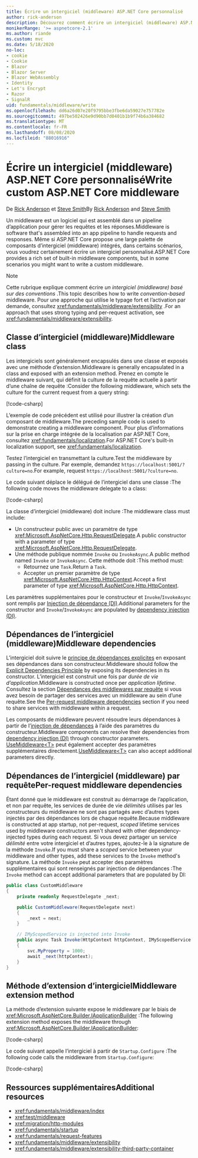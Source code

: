 ```yaml
---
title: Écrire un intergiciel (middleware) ASP.NET Core personnalisé
author: rick-anderson
description: Découvrez comment écrire un intergiciel (middleware) ASP.NET Core personnalisé.
monikerRange: '>= aspnetcore-2.1'
ms.author: riande
ms.custom: mvc
ms.date: 5/18/2020
no-loc:
- cookie
- Cookie
- Blazor
- Blazor Server
- Blazor WebAssembly
- Identity
- Let's Encrypt
- Razor
- SignalR
uid: fundamentals/middleware/write
ms.openlocfilehash: dd6a26d07e20f9795bbe3fbe6da59027e757782e
ms.sourcegitcommit: 497be502426e9d90bb7d0401b1b9f74b6a384682
ms.translationtype: MT
ms.contentlocale: fr-FR
ms.lasthandoff: 08/08/2020
ms.locfileid: "88016916"
---
```

# <a name="write-custom-aspnet-core-middleware"></a><span data-ttu-id="ee82d-103">Écrire un intergiciel (middleware) ASP.NET Core personnalisé</span><span class="sxs-lookup"><span data-stu-id="ee82d-103">Write custom ASP.NET Core middleware</span></span>

<span data-ttu-id="ee82d-104">De [Rick Anderson](https://twitter.com/RickAndMSFT) et [Steve Smith](https://ardalis.com/)</span><span class="sxs-lookup"><span data-stu-id="ee82d-104">By [Rick Anderson](https://twitter.com/RickAndMSFT) and [Steve Smith](https://ardalis.com/)</span></span>

<span data-ttu-id="ee82d-105">Un middleware est un logiciel qui est assemblé dans un pipeline d’application pour gérer les requêtes et les réponses.</span><span class="sxs-lookup"><span data-stu-id="ee82d-105">Middleware is software that's assembled into an app pipeline to handle requests and responses.</span></span> <span data-ttu-id="ee82d-106">Même si ASP.NET Core propose une large palette de composants d’intergiciel (middleware) intégrés, dans certains scénarios, vous voudrez certainement écrire un intergiciel personnalisé.</span><span class="sxs-lookup"><span data-stu-id="ee82d-106">ASP.NET Core provides a rich set of built-in middleware components, but in some scenarios you might want to write a custom middleware.</span></span>

> [!NOTE]
> <span data-ttu-id="ee82d-107">Cette rubrique explique comment écrire *un intergiciel (middleware) basé sur des conventions* .</span><span class="sxs-lookup"><span data-stu-id="ee82d-107">This topic describes how to write *convention-based* middleware.</span></span> <span data-ttu-id="ee82d-108">Pour une approche qui utilise le typage fort et l’activation par demande, consultez <xref:fundamentals/middleware/extensibility> .</span><span class="sxs-lookup"><span data-stu-id="ee82d-108">For an approach that uses strong typing and per-request activation, see <xref:fundamentals/middleware/extensibility>.</span></span>

## <a name="middleware-class"></a><span data-ttu-id="ee82d-109">Classe d’intergiciel (middleware)</span><span class="sxs-lookup"><span data-stu-id="ee82d-109">Middleware class</span></span>

<span data-ttu-id="ee82d-110">Les intergiciels sont généralement encapsulés dans une classe et exposés avec une méthode d’extension.</span><span class="sxs-lookup"><span data-stu-id="ee82d-110">Middleware is generally encapsulated in a class and exposed with an extension method.</span></span> <span data-ttu-id="ee82d-111">Prenez en compte le middleware suivant, qui définit la culture de la requête actuelle à partir d’une chaîne de requête :</span><span class="sxs-lookup"><span data-stu-id="ee82d-111">Consider the following middleware, which sets the culture for the current request from a query string:</span></span>

[!code-csharp[](write/snapshot/StartupCulture.cs)]

<span data-ttu-id="ee82d-112">L’exemple de code précédent est utilisé pour illustrer la création d’un composant de middleware.</span><span class="sxs-lookup"><span data-stu-id="ee82d-112">The preceding sample code is used to demonstrate creating a middleware component.</span></span> <span data-ttu-id="ee82d-113">Pour plus d’informations sur la prise en charge intégrée de la localisation par ASP.NET Core, consultez <xref:fundamentals/localization>.</span><span class="sxs-lookup"><span data-stu-id="ee82d-113">For ASP.NET Core's built-in localization support, see <xref:fundamentals/localization>.</span></span>

<span data-ttu-id="ee82d-114">Testez l’intergiciel en transmettant la culture.</span><span class="sxs-lookup"><span data-stu-id="ee82d-114">Test the middleware by passing in the culture.</span></span> <span data-ttu-id="ee82d-115">Par exemple, demandez `https://localhost:5001/?culture=no`.</span><span class="sxs-lookup"><span data-stu-id="ee82d-115">For example, request `https://localhost:5001/?culture=no`.</span></span>

<span data-ttu-id="ee82d-116">Le code suivant déplace le délégué de l’intergiciel dans une classe :</span><span class="sxs-lookup"><span data-stu-id="ee82d-116">The following code moves the middleware delegate to a class:</span></span>

[!code-csharp[](write/snapshot/RequestCultureMiddleware.cs)]

<span data-ttu-id="ee82d-117">La classe d’intergiciel (middleware) doit inclure :</span><span class="sxs-lookup"><span data-stu-id="ee82d-117">The middleware class must include:</span></span>

* <span data-ttu-id="ee82d-118">Un constructeur public avec un paramètre de type <xref:Microsoft.AspNetCore.Http.RequestDelegate>.</span><span class="sxs-lookup"><span data-stu-id="ee82d-118">A public constructor with a parameter of type <xref:Microsoft.AspNetCore.Http.RequestDelegate>.</span></span>
* <span data-ttu-id="ee82d-119">Une méthode publique nommée `Invoke` ou `InvokeAsync`.</span><span class="sxs-lookup"><span data-stu-id="ee82d-119">A public method named `Invoke` or `InvokeAsync`.</span></span> <span data-ttu-id="ee82d-120">Cette méthode doit :</span><span class="sxs-lookup"><span data-stu-id="ee82d-120">This method must:</span></span>
  * <span data-ttu-id="ee82d-121">Retournez une `Task`.</span><span class="sxs-lookup"><span data-stu-id="ee82d-121">Return a `Task`.</span></span>
  * <span data-ttu-id="ee82d-122">Accepter un premier paramètre de type <xref:Microsoft.AspNetCore.Http.HttpContext>.</span><span class="sxs-lookup"><span data-stu-id="ee82d-122">Accept a first parameter of type <xref:Microsoft.AspNetCore.Http.HttpContext>.</span></span>
  
<span data-ttu-id="ee82d-123">Les paramètres supplémentaires pour le constructeur et `Invoke`/`InvokeAsync` sont remplis par [Injection de dépendance (DI)](xref:fundamentals/dependency-injection).</span><span class="sxs-lookup"><span data-stu-id="ee82d-123">Additional parameters for the constructor and `Invoke`/`InvokeAsync` are populated by [dependency injection (DI)](xref:fundamentals/dependency-injection).</span></span>

## <a name="middleware-dependencies"></a><span data-ttu-id="ee82d-124">Dépendances de l’intergiciel (middleware)</span><span class="sxs-lookup"><span data-stu-id="ee82d-124">Middleware dependencies</span></span>

<span data-ttu-id="ee82d-125">L’intergiciel doit suivre le [principe de dépendances explicites](/dotnet/standard/modern-web-apps-azure-architecture/architectural-principles#explicit-dependencies) en exposant ses dépendances dans son constructeur.</span><span class="sxs-lookup"><span data-stu-id="ee82d-125">Middleware should follow the [Explicit Dependencies Principle](/dotnet/standard/modern-web-apps-azure-architecture/architectural-principles#explicit-dependencies) by exposing its dependencies in its constructor.</span></span> <span data-ttu-id="ee82d-126">L’intergiciel est construit une fois par *durée de vie d’application*.</span><span class="sxs-lookup"><span data-stu-id="ee82d-126">Middleware is constructed once per *application lifetime*.</span></span> <span data-ttu-id="ee82d-127">Consultez la section [Dépendances des middlewares par requête](#per-request-middleware-dependencies) si vous avez besoin de partager des services avec un middleware au sein d’une requête.</span><span class="sxs-lookup"><span data-stu-id="ee82d-127">See the [Per-request middleware dependencies](#per-request-middleware-dependencies) section if you need to share services with middleware within a request.</span></span>

<span data-ttu-id="ee82d-128">Les composants de middleware peuvent résoudre leurs dépendances à partir de l’[injection de dépendances](xref:fundamentals/dependency-injection) à l’aide des paramètres du constructeur.</span><span class="sxs-lookup"><span data-stu-id="ee82d-128">Middleware components can resolve their dependencies from [dependency injection (DI)](xref:fundamentals/dependency-injection) through constructor parameters.</span></span> <span data-ttu-id="ee82d-129">[UseMiddleware&lt;T&gt;](/dotnet/api/microsoft.aspnetcore.builder.usemiddlewareextensions.usemiddleware#Microsoft_AspNetCore_Builder_UseMiddlewareExtensions_UseMiddleware_Microsoft_AspNetCore_Builder_IApplicationBuilder_System_Type_System_Object___) peut également accepter des paramètres supplémentaires directement.</span><span class="sxs-lookup"><span data-stu-id="ee82d-129">[UseMiddleware&lt;T&gt;](/dotnet/api/microsoft.aspnetcore.builder.usemiddlewareextensions.usemiddleware#Microsoft_AspNetCore_Builder_UseMiddlewareExtensions_UseMiddleware_Microsoft_AspNetCore_Builder_IApplicationBuilder_System_Type_System_Object___) can also accept additional parameters directly.</span></span>

## <a name="per-request-middleware-dependencies"></a><span data-ttu-id="ee82d-130">Dépendances de l’intergiciel (middleware) par requête</span><span class="sxs-lookup"><span data-stu-id="ee82d-130">Per-request middleware dependencies</span></span>

<span data-ttu-id="ee82d-131">Étant donné que le middleware est construit au démarrage de l’application, et non par requête, les services de durée de vie *délimités* utilisés par les constructeurs du middleware ne sont pas partagés avec d’autres types injectés par des dépendances lors de chaque requête.</span><span class="sxs-lookup"><span data-stu-id="ee82d-131">Because middleware is constructed at app startup, not per-request, *scoped* lifetime services used by middleware constructors aren't shared with other dependency-injected types during each request.</span></span> <span data-ttu-id="ee82d-132">Si vous devez partager un service *délimité* entre votre intergiciel et d’autres types, ajoutez-le à la signature de la méthode `Invoke`.</span><span class="sxs-lookup"><span data-stu-id="ee82d-132">If you must share a *scoped* service between your middleware and other types, add these services to the `Invoke` method's signature.</span></span> <span data-ttu-id="ee82d-133">La méthode `Invoke` peut accepter des paramètres supplémentaires qui sont renseignés par injection de dépendances :</span><span class="sxs-lookup"><span data-stu-id="ee82d-133">The `Invoke` method can accept additional parameters that are populated by DI:</span></span>

```csharp
public class CustomMiddleware
{
    private readonly RequestDelegate _next;

    public CustomMiddleware(RequestDelegate next)
    {
        _next = next;
    }

    // IMyScopedService is injected into Invoke
    public async Task Invoke(HttpContext httpContext, IMyScopedService svc)
    {
        svc.MyProperty = 1000;
        await _next(httpContext);
    }
}
```

## <a name="middleware-extension-method"></a><span data-ttu-id="ee82d-134">Méthode d’extension d’intergiciel</span><span class="sxs-lookup"><span data-stu-id="ee82d-134">Middleware extension method</span></span>

<span data-ttu-id="ee82d-135">La méthode d’extension suivante expose le middleware par le biais de <xref:Microsoft.AspNetCore.Builder.IApplicationBuilder> :</span><span class="sxs-lookup"><span data-stu-id="ee82d-135">The following extension method exposes the middleware through <xref:Microsoft.AspNetCore.Builder.IApplicationBuilder>:</span></span>

[!code-csharp[](write/snapshot/RequestCultureMiddlewareExtensions.cs)]

<span data-ttu-id="ee82d-136">Le code suivant appelle l’intergiciel à partir de `Startup.Configure` :</span><span class="sxs-lookup"><span data-stu-id="ee82d-136">The following code calls the middleware from `Startup.Configure`:</span></span>

[!code-csharp[](write/snapshot/Startup.cs?highlight=5)]

## <a name="additional-resources"></a><span data-ttu-id="ee82d-137">Ressources supplémentaires</span><span class="sxs-lookup"><span data-stu-id="ee82d-137">Additional resources</span></span>

* <xref:fundamentals/middleware/index>
* <xref:test/middleware>
* <xref:migration/http-modules>
* <xref:fundamentals/startup>
* <xref:fundamentals/request-features>
* <xref:fundamentals/middleware/extensibility>
* <xref:fundamentals/middleware/extensibility-third-party-container>
